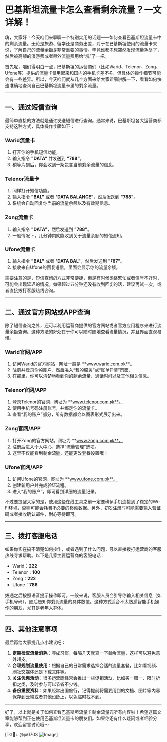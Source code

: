 # 巴基斯坦流量卡怎么查看剩余流量？一文详解！

嗨，大家好！今天咱们来聊聊一个特别实用的话题——如何查看巴基斯坦流量卡中的剩余流量。无论是旅游、留学还是商务出差，对于在巴基斯坦使用的流量卡来说，了解自己的流量余额是非常重要的事情。毕竟谁都不想突然发现流量耗尽了，然后被高额的漫游费或者额外流量费用给“坑”了一把。

首先呢，咱们得明白一点，巴基斯坦的运营商们（比如Warid、Telenor、Zong、Ufone等）提供的流量卡使用起来和国内的手机卡差不多，但具体的操作细节可能会有一些差异。所以，今天咱们就从几个方面来给大家详细讲解一下，看看如何快速准确地查询自己巴基斯坦流量卡里的剩余流量。

---

## 一、通过短信查询

最简单直接的方法就是通过发送短信进行查询。通常来说，巴基斯坦各大运营商都支持这种方式，具体操作步骤如下：

### Warid流量卡
1. 打开你的手机短信功能。
2. 输入指令 **"DATA"** 并发送到 **"788"**。
3. 稍等片刻后，你会收到一条包含当前剩余流量的信息。

### Telenor流量卡
1. 同样打开短信功能。
2. 输入指令 **"BAL"** 或者 **"DATA BALANCE"**，然后发送到 **"788"**。
3. 系统会自动回复你当前的流量余额以及有效期信息。

### Zong流量卡
1. 输入指令 **"DATA"**，然后发送到 **"788"**。
2. 一般情况下，几分钟内就能收到关于流量余额的短信通知。

### Ufone流量卡
1. 输入指令 **"BAL"** 或者 **"DATA BAL"**，然后发送到 **"787"**。
2. 接收来自Ufone的回复短信，里面会显示你的流量余额。

需要注意的是，短信查询的方式非常便捷，但是有时候网络繁忙或者信号不好时，可能会出现延迟的情况。如果超过五分钟还没有收到回复的话，建议再试一次，或者直接拨打客服热线咨询。

---

## 二、通过官方网站或APP查询

除了短信查询之外，还可以利用运营商提供的官方网站或者官方应用程序来进行流量余额查询。这种方法的好处在于你可以随时随地查看流量情况，并且界面直观易懂。

### Warid官网/APP
1. 访问Warid的官方网站，网址一般是 **www.warid.com.pk**。
2. 注册并登录你的账户，然后进入“我的服务”或“账单详情”页面。
3. 在那里，你可以清楚地看到你的剩余流量、通话时间以及其他相关信息。

### Telenor官网/APP
1. 登录Telenor的官网，网址为 **www.telenor.com.pk**。
2. 使用手机号码注册账号，并绑定你的流量卡。
3. 查看“我的账户”部分，所有数据都会以图表形式展示出来。

### Zong官网/APP
1. 打开Zong的官方网站，网址为 **www.zong.com.pk**。
2. 注册后进入个人中心，选择“流量管理”选项。
3. 这里不仅能看到剩余流量，还能更改套餐设置哦！

### Ufone官网/APP
1. 访问Ufone的官网，网址为 **www.ufone.com.pk**。
2. 创建新用户并完成验证流程。
3. 进入“我的账户”，即可看到详细的流量记录。

不过要提醒大家的是，使用这些在线工具之前一定要确保手机连接到了稳定的Wi-Fi环境，否则可能会耗费不必要的移动数据。另外，初次注册时可能需要输入验证码或者接收确认邮件，耐心等待即可。

---

## 三、拨打客服电话

如果你实在搞不清楚如何操作，或者遇到了什么问题，可以直接拨打运营商的客服热线寻求帮助。以下是几家主要运营商的客服电话：

- Warid：**222**
- Telenor：**100**
- Zong：**222**
- Ufone：**786**

拨通之后按照语音提示操作即可。一般来说，客服人员会引导你输入相关信息（如手机号码），随后告知你剩余流量的具体数值。这种方式适合不太熟悉智能手机操作的朋友，尤其是老年人群体。

---

## 四、其他注意事项

最后再给大家提几点小建议吧：

1. **定期检查流量消耗**：养成习惯，每隔几天就查一下剩余流量，这样可以避免意外超支。
2. **合理规划流量使用**：根据自己的日常需求选择合适的流量套餐，比如看视频、刷社交媒体还是下载文件等。
3. **关注优惠活动**：很多运营商经常会推出一些促销活动，比如买一赠一、限时折扣之类，及时参与可以节省不少钱。
4. **备份重要资料**：如果经常出国旅行，记得提前将需要用到的文档、图片等内容保存到云端或者其他设备上，以免临时找不到。

---

好了，以上就是关于如何查看巴基斯坦流量卡剩余流量的所有内容啦！希望这篇文章能够帮到正在使用巴基斯坦流量卡的朋友们。如果你还有什么疑问或者经验分享，欢迎留言讨论哦～

[TG💪+ @jx0703 ![Image](https://github.com/user-attachments/assets/dbca1d08-cadb-493c-b0ec-ad6f7a83f270)]
